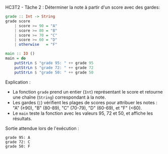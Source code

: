HC3T2 - Tâche 2 : Déterminer la note à partir d'un score avec des gardes:

```haskell
grade :: Int -> String
grade score
    | score >= 90 = "A"
    | score >= 80 = "B"
    | score >= 70 = "C"
    | score >= 60 = "D"
    | otherwise   = "F"

main :: IO ()
main = do
    putStrLn $ "grade 95: " ++ grade 95
    putStrLn $ "grade 72: " ++ grade 72
    putStrLn $ "grade 50: " ++ grade 50
```

Explication :
- La fonction `grade` prend un entier (`Int`) représentant le score et retourne une chaîne (`String`) correspondant à la note.
- Les gardes (`|`) vérifient les plages de scores pour attribuer les notes : "A" (≥90), "B" (80-89), "C" (70-79), "D" (60-69), et "F" (<60).
- Le `main` teste la fonction avec les valeurs 95, 72 et 50, et affiche les résultats.

Sortie attendue lors de l'exécution :
```
grade 95: A
grade 72: C
grade 50: F
```
